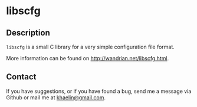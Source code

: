 # libscfg

## Description

`libscfg` is a small C library for a very simple configuration file format.

More information can be found on <http://wandrian.net/libscfg.html>.

## Contact

If you have suggestions, or if you have found a bug, send me a message via
Github or mail me at <khaelin@gmail.com>.
